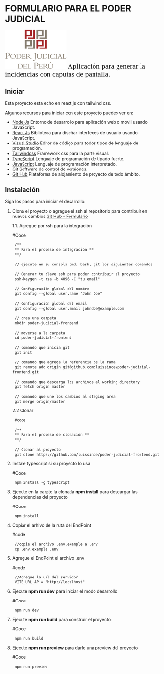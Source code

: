 <link href="src/assets/css/markdown.css" rel="stylesheet"></link>

# FORMULARIO PARA EL PODER JUDICIAL

<!-- ![IMAGES DE GO LANG](images/ladder.svg) -->
<img src="src/assets/images/logo-poder-judicial.png" alt="Imagen go" width="200" />

<font size="5" face="Qwitcher Grypen">
Aplicación para generar la incidencias con caputas de pantalla.
</font>

## Iniciar

Esta proyecto esta echo en react js con tailwind css.

Algunos recursos para iniciar con este proyecto puedes ver en:

- [Node Js](https://nodejs.org/es/) Entorno de desarrollo para aplicación web o movil usando JavaScript.
- [React Js](https://reactjs.org/) Biblioteca para diseñar interfeces de usuario usando JavaScript.
- [Visual Studio](https://code.visualstudio.com/) Editor de código para todos tipos de lenguaje de programación.
- [Tailwindcss](https://tailwindcss.com/) Framework css para la parte visual.
- [TypeScript](https://www.typescriptlang.org/) Lenguaje de programación de tipado fuerte.
- [JavaScript](https://developer.mozilla.org/es/docs/Web/JavaScript) Lenguaje de programación interpretado.
- [Git](https://git-scm.com/) Software de control de versiones.
- [Git Hub](https://github.com/) Plataforma de alojamiento de proyecto de todo ámbito.

## Instalación

Siga los pasos para iniciar el desarrollo:

1. Clona el proyecto o agrague el ssh al repositorio para contribuir en nuevos cambios [Git Hub - Formulario](https://github.com/luissince/poder-judicial-frontend)

    1.1. Agregue por ssh para la integración

    #Code

        /** 
        ** Para el proceso de integración **
        **/

        // ejecute en su consola cmd, bash, git los siguientes comandos
        
        // Generar tu clave ssh para poder contribuir al proyecto
        ssh-keygen -t rsa -b 4096 -C "tu email"

        // Configuración global del nombre
        git config --global user.name "John Doe"

        // Configuración global del email
        git config --global user.email johndoe@example.com

        // crea una carpeta
        mkdir poder-judicial-frontend

        // moverse a la carpeta
        cd poder-judicial-frontend
        
        // comando que inicia git
        git init

        // comando que agrega la referencia de la rama
        git remote add origin git@github.com:luissince/poder-judicial-frontend.git
    
        // comando que descarga los archivos al working directory
        git fetch origin master
        
        // comando que une los cambios al staging area
        git merge origin/master

    2.2 Clonar

        #code

        /** 
        ** Para el proceso de clonación **
        **/

        // Clonar al proyecto
        git clone https://github.com/luissince/poder-judicial-frontend.git

2. Instale typescript si su proyecto lo usa

    #Code

        npm install -g typescript

3. Ejecute en la carpte la clonada **npm install** para descargar las dependencias del proyecto

    #Code

        npm install

4. Copiar el arhivo de la ruta del EndPoint

    #code

        //copie el archivo .env.example a .env 
        cp .env.example .env

5. Agregue el EndPoint el archivo .env 

    #code

        //Agregue la url del servidor
        VITE_URL_AP = "http://localhost"

6. Ejecute **npm run dev** para iniciar el modo desarrollo    

    #Code

        npm run dev

7. Ejecute **npm run build** para construir el proyecto

    #Code

        npm run build

8. Ejecute **npm run preview** para darle una preview del proyecto

    #Code

        npm run preview